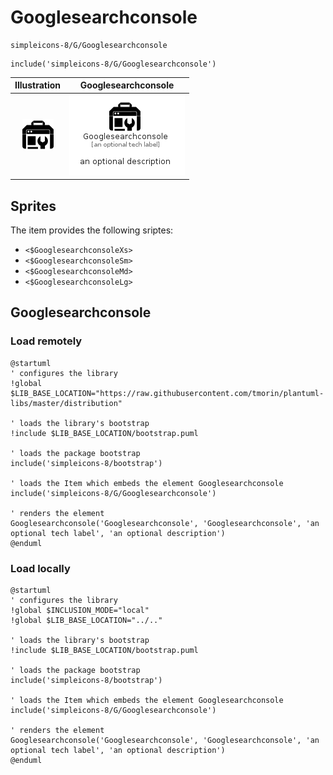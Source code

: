 # Googlesearchconsole


```text
simpleicons-8/G/Googlesearchconsole
```

```text
include('simpleicons-8/G/Googlesearchconsole')
```



| Illustration | Googlesearchconsole |
| :---: | :---: |
| ![illustration for Illustration](../../simpleicons-8/G/Googlesearchconsole.png) | ![illustration for Googlesearchconsole](../../simpleicons-8/G/Googlesearchconsole.Local.png) |



## Sprites
The item provides the following sriptes:

- `<$GooglesearchconsoleXs>`
- `<$GooglesearchconsoleSm>`
- `<$GooglesearchconsoleMd>`
- `<$GooglesearchconsoleLg>`





## Googlesearchconsole

### Load remotely
```plantuml
@startuml
' configures the library
!global $LIB_BASE_LOCATION="https://raw.githubusercontent.com/tmorin/plantuml-libs/master/distribution"

' loads the library's bootstrap
!include $LIB_BASE_LOCATION/bootstrap.puml

' loads the package bootstrap
include('simpleicons-8/bootstrap')

' loads the Item which embeds the element Googlesearchconsole
include('simpleicons-8/G/Googlesearchconsole')

' renders the element
Googlesearchconsole('Googlesearchconsole', 'Googlesearchconsole', 'an optional tech label', 'an optional description')
@enduml
```

### Load locally
```plantuml
@startuml
' configures the library
!global $INCLUSION_MODE="local"
!global $LIB_BASE_LOCATION="../.."

' loads the library's bootstrap
!include $LIB_BASE_LOCATION/bootstrap.puml

' loads the package bootstrap
include('simpleicons-8/bootstrap')

' loads the Item which embeds the element Googlesearchconsole
include('simpleicons-8/G/Googlesearchconsole')

' renders the element
Googlesearchconsole('Googlesearchconsole', 'Googlesearchconsole', 'an optional tech label', 'an optional description')
@enduml
```

